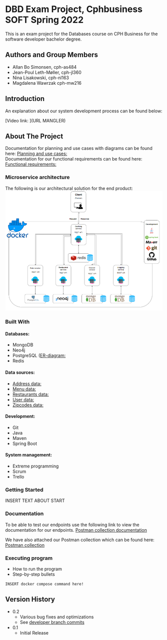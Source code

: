 # DBD Exam Project, Cphbusiness SOFT Spring 2022 

This is an exam project for the Databases course on CPH Business for the software developer bachelor degree.
  
## Authors and Group Members

- Allan Bo Simonsen, cph-as484
- Jean-Poul Leth-Møller, cph-jl360
- Nina Lisakowski, cph-nl163
- Magdalena Wawrzak cph-mw216
  
## Introduction
 
An explanation about our system development process can be found below:

[Video link: ](URL MANGLER)  
  
## About The Project  
Documentation for planning and use cases with diagrams can be found here: [Planning and use cases: ](https://github.com/Jean-Poul/DBD-Exam-Project/blob/developer/Text/Planning%20and%20Use%20Cases.pdf)   
Documentation for our functional requirements can be found here: [Functional requirements: ](https://github.com/Jean-Poul/DBD-Exam-Project/blob/developer/Text/Functional%20requirements.pdf)  
    
### Microservice architecture  
The following is our architectural solution for the end product:  
![Alt System overview](/Drawings/FinalProduct.PNG "Microservice architecture")

### Built With 
#### Databases:  
* MongoDB  
* Neo4j  
* PostgreSQL ([ER-diagram: ](https://github.com/Jean-Poul/DBD-Exam-Project/blob/developer/Drawings/ER-diagram.png)  
* Redis  

#### Data sources: 
* [Address data: ](https://api.dataforsyningen.dk/adresser?struktur=mini&kommunekode=0159)
* [Menu data: ](https://mealme.p.rapidapi.com/restaurants/details/menu)
* [Restaurants data: ](https://www.kaggle.com/datasets/shrutimehta/zomato-restaurants-data)
* [User data: ](https://www.mockaroo.com/)  
* [Zipcodes data: ](https://github.com/danielbahl/DK-Postnumre/blob/master/postnumre.sql)  
      
#### Development:  
* Git  
* Java   
* Maven   
* Spring Boot 
  
#### System management:  
* Extreme programming  
* Scrum  
* Trello  
     
### Getting Started  
INSERT TEXT ABOUT START
     
### Documentation  
To be able to test our endpoints use the following link to view the documentation for our endpoints.
[Postman collection documentation](https://documenter.getpostman.com/view/12822718/Uz5DqxXk#9267027e-6b0b-4f3b-b280-a0a9e8865af3)  
  
We have also attached our Postman collection which can be found here:  
[Postman collection](https://github.com/Jean-Poul/DBD-Exam-Project/tree/developer/Postman%20Collection)  
 
### Executing program

* How to run the program
* Step-by-step bullets

```shell
INSERT docker compose command here!
```  

## Version History

* 0.2
    * Various bug fixes and optimizations
    * See [developer branch commits](https://github.com/Jean-Poul/DBD-Exam-Project/commits/developer)
* 0.1
    * Initial Release